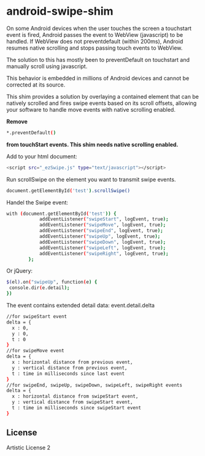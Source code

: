 android-swipe-shim
==================

On some Android devices when the user touches the screen a touchstart event is fired, Android passes the event to WebView (javascript) to be handled. If WebView does not preventdefault (within 200ms), Android resumes native scrolling and stops passing touch events to WebView.  

The solution to this has mostly been to preventDefault on touchstart and manually scroll using javascript. 

This behavior is embedded in millions of Android devices and cannot be corrected at its source.

This shim provides a solution by overlaying a contained element that can be natively scrolled and fires swipe events based on its scroll offsets, allowing your software to handle move events with native scrolling enabled.

**Remove**
```sh
*.preventDefault()
```
**from touchStart events. This shim needs native scrolling enabled.**

Add to your html document:
```sh
<script src="_ezSwipe.js" type="text/javascript"></script>
```
Run scrollSwipe on the element you want to transmit swipe events.
```sh
document.getElementById('test').scrollSwipe()
```
Handel the Swipe event:
```sh
with (document.getElementById('test')) {
			addEventListener("swipeStart", logEvent, true);
			addEventListener("swipeMove", logEvent, true);
			addEventListener("swipeEnd", logEvent, true);
			addEventListener("swipeUp", logEvent, true);
			addEventListener("swipeDown", logEvent, true);
			addEventListener("swipeLeft", logEvent, true);
			addEventListener("swipeRight", logEvent, true);
		};
```
Or jQuery:
```sh
$(el).on("swipeUp", function(e) {
 console.dir(e.detail);
})
```
The event contains extended detail data: event.detail.delta
```sh
//for swipeStart event
delta = {
  x : 0, 
  y : 0,
  t : 0
}
//for swipeMove event
delta = {
  x : horizontal distance from previous event, 
  y : vertical distance from previous event,
  t : time in milliseconds since last event
}
//for swipeEnd, swipeUp, swipeDown, swipeLeft, swipeRight events
delta = {
  x : horizontal distance from swipeStart event, 
  y : vertical distance from swipeStart event,
  t : time in milliseconds since swipeStart event
}


```

License
----

Artistic License 2
